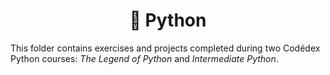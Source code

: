 <div align="center">
  <h1>🐍 Python</h1>
</div>
This folder contains exercises and projects completed during two Codédex Python courses: <em>The Legend of Python</em> and <em>Intermediate Python</em>.
